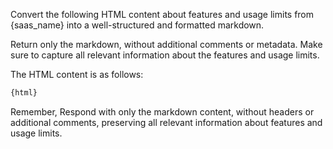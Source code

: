 Convert the following HTML content about features and usage limits from {saas_name} into a well-structured and formatted markdown.

Return only the markdown, without additional comments or metadata. Make sure to capture all relevant information about the features and usage limits.

The HTML content is as follows:

```html
{html}
```

Remember, Respond with only the markdown content, without headers or additional comments, preserving all relevant information about features and usage limits.
